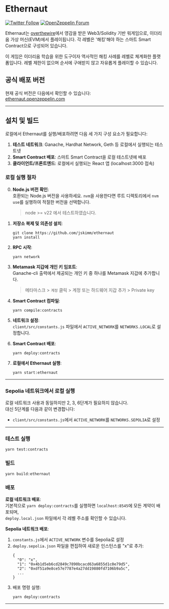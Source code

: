 # Ethernaut
 
[![Twitter Follow](https://img.shields.io/twitter/follow/OpenZeppelin?style=plastic&logo=twitter)](https://twitter.com/OpenZeppelin)
[![OpenZeppelin Forum](https://img.shields.io/badge/Ethernaut%20Forum%20-discuss-blue?style=plastic&logo=discourse)](https://forum.openzeppelin.com/tag/ethernaut)

Ethernaut는 [overthewire](https://overthewire.org)에서 영감을 받은 Web3/Solidity 기반 워게임으로, 이더리움 가상 머신(EVM)에서 플레이됩니다. 각 레벨은 '해킹'해야 하는 스마트 Smart Contract으로 구성되어 있습니다.

이 게임은 이더리움 학습을 위한 도구이자 역사적인 해킹 사례를 레벨로 체계화한 플랫폼입니다. 레벨 제한이 없으며 순서에 구애받지 않고 자유롭게 플레이할 수 있습니다.

## 공식 배포 버전

현재 공식 버전은 다음에서 확인할 수 있습니다:  
[ethernaut.openzeppelin.com](https://ethernaut.openzeppelin.com)

---

## 설치 및 빌드

로컬에서 Ethernaut를 실행/배포하려면 다음 세 가지 구성 요소가 필요합니다:

1. **테스트 네트워크**: Ganache, Hardhat Network, Geth 등 로컬에서 실행되는 테스트넷
2. **Smart Contract 배포**: 스마트 Smart Contract을 로컬 테스트넷에 배포
3. **클라이언트/프론트엔드**: 로컬에서 실행되는 React 앱 (localhost:3000 접속)

### 로컬 실행 절차

0. **Node.js 버전 확인**:  
   호환되는 Node.js 버전을 사용하세요. `nvm`을 사용한다면 루트 디렉토리에서 `nvm use`를 실행하여 적절한 버전을 선택합니다.

   > node >= v22 에서 테스트하였습니다.

1. **저장소 복제 및 의존성 설치**:
    ```
    git clone https://github.com/jskimm/ethernaut
    yarn install
    ```

2. **RPC 시작**:
    ```
    yarn network
    ```

3. **Metamask 지갑에 개인 키 임포트**:  
   Ganache-cli 출력에서 제공되는 개인 키 중 하나를 Metamask 지갑에 추가합니다.
   > 메타마스크 > `계정` 클릭 > 계정 또는 하드웨어 지갑 추가 > Private key 

4. **Smart Contract 컴파일**:
    ```
    yarn compile:contracts
    ```

5. **네트워크 설정**:  
   `client/src/constants.js` 파일에서 `ACTIVE_NETWORK`를 `NETWORKS.LOCAL`로 설정합니다.

6. **Smart Contract 배포**:
    ```
    yarn deploy:contracts
    ```

7. **로컬에서 Ethernaut 실행**:
    ```
    yarn start:ethernaut
    ```

---

### Sepolia 네트워크에서 로컬 실행

로컬 네트워크 사용과 동일하지만 2, 3, 6단계가 필요하지 않습니다.  
대신 5단계를 다음과 같이 변경합니다:
- `client/src/constants.js`에서 `ACTIVE_NETWORK`를 `NETWORKS.SEPOLIA`로 설정

---

### 테스트 실행
```
yarn test:contracts
```

### 빌드
```
yarn build:ethernaut
```

### 배포

**로컬 네트워크 배포**:  
기본적으로 `yarn deploy:contracts`를 실행하면 `localhost:8545`에 모든 계약이 배포되며,  
`deploy.local.json` 파일에서 각 레벨 주소를 확인할 수 있습니다.

**Sepolia 네트워크 배포**:  
1. `constants.js`에서 `ACTIVE_NETWORK` 변수를 Sepolia로 설정
2. `deploy.sepolia.json` 파일을 편집하여 새로운 인스턴스를 "x"로 추가:
    ```
    {
      "0": "x",
      "1": "0x4b1d5eb6cd2849c7890bcacd63a6855d1c0e79d5",
      "2": "0xdf51a9e8ce57e7787e4a27dd19880fd7106b9a5c",
      ...
    }
    ```
3. 배포 명령 실행:
    ```
    yarn deploy:contracts
    ```

---